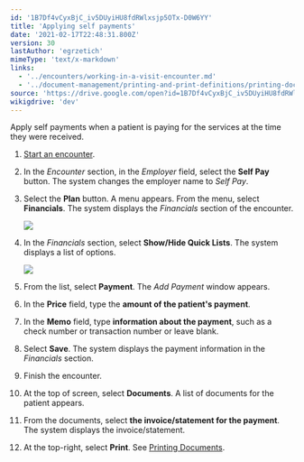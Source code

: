 ```yaml
---
id: '1B7Df4vCyxBjC_iv5DUyiHU8fdRWlxsjp5OTx-D0W6YY'
title: 'Applying self payments'
date: '2021-02-17T22:48:31.800Z'
version: 30
lastAuthor: 'egrzetich'
mimeType: 'text/x-markdown'
links:
  - '../encounters/working-in-a-visit-encounter.md'
  - '../document-management/printing-and-print-definitions/printing-documents.md'
source: 'https://drive.google.com/open?id=1B7Df4vCyxBjC_iv5DUyiHU8fdRWlxsjp5OTx-D0W6YY'
wikigdrive: 'dev'
---
```

Apply self payments when a patient is paying for the services at the time they were received.
1. [Start an encounter](../encounters/working-in-a-visit-encounter.md).
2. In the <em>Encounter</em> section, in the <em>Employer</em> field, select the <strong>Self Pay</strong> button. The system changes the employer name to <em>Self Pay</em>.
3. Select the <strong>Plan</strong> button. A menu appears. From the menu, select <strong>Financials</strong>. The system displays the <em>Financials</em> section of the encounter.

   <img src="../applying-self-payments.assets/382e93b01551efb128a79e5a68b1c179.png" />

4. In the <em>Financials</em> section, select <strong>Show/Hide Quick Lists</strong>. The system displays a list of options.

   <img src="../applying-self-payments.assets/69a4831f9bfb7fd17961ece914aaa13b.png" />

5. From the list, select <strong>Payment</strong>. The <em>Add Payment</em> window appears.
6. In the <strong>Price</strong> field, type the <strong>amount of the patient's payment</strong>.
7. In the <strong>Memo</strong> field, type <strong>information about the payment</strong>, such as a check number or transaction number or leave blank.
8. Select <strong>Save</strong>. The system displays the payment information in the <em>Financials</em> section.
9. Finish the encounter.
10. At the top of screen, select <strong>Documents</strong>. A list of documents for the patient appears.
11. From the documents, select <strong>the invoice/statement for the payment</strong>. The system displays the invoice/statement.
12. At the top-right, select <strong>Print</strong>. See [Printing Documents](../document-management/printing-and-print-definitions/printing-documents.md).
